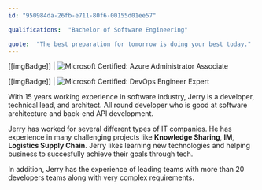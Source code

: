 ```yaml
---
id: "950984da-26fb-e711-80f6-00155d01ee57"

qualifications:  "Bachelor of Software Engineering"

quote:  "The best preparation for tomorrow is doing your best today."
---
```


[[imgBadge]]
| ![Microsoft Certified: Azure Administrator Associate](../badges/Certification-microsoft-azure-administrator-associate.png)

[[imgBadge]]
| ![Microsoft Certified: DevOps Engineer Expert](../badges/Certification-microsoft-azure-devops-engineer-expert.png)

With 15 years working experience in software industry, Jerry is a developer, technical lead, and architect. All round developer who is good at software architecture and back-end API development.  

Jerry has worked for several different types of IT companies. He has experience in many challenging projects like **Knowledge Sharing**, **IM**, **Logistics Supply Chain**. Jerry likes learning new technologies and helping business to succesfully achieve their goals through tech.  

In addition, Jerry has the experience of leading teams with more than 20 developers teams along with very complex requirements.  
